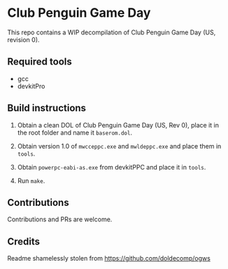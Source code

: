 # Club Penguin Game Day

This repo contains a WIP decompilation of Club Penguin Game Day (US, revision 0).

## Required tools

* gcc
* devkitPro

## Build instructions

1. Obtain a clean DOL of Club Penguin Game Day (US, Rev 0), place it in the root folder and name it `baserom.dol`.

2. Obtain version 1.0 of `mwcceppc.exe` and `mwldeppc.exe` and place them in `tools`.

3. Obtain `powerpc-eabi-as.exe` from devkitPPC and place it in `tools`.

4. Run `make`.

## Contributions

Contributions and PRs are welcome.


## Credits

Readme shamelessly stolen from https://github.com/doldecomp/ogws